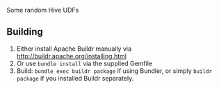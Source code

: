 Some random Hive UDFs

## Building

1. Either install Apache Buildr manually via http://buildr.apache.org/installing.html
2. Or use `bundle install` via the supplied Gemfile
3. Build: `bundle exec buildr package` if using Bundler, or simply `buildr package` if you installed Buildr separately.


